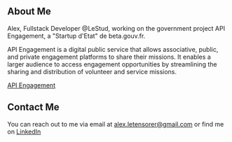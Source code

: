 ## About Me
Alex, Fullstack Developer @LeStud, working on the government project API Engagement, a "Startup d'Etat" de beta.gouv.fr.

API Engagement is a digital public service that allows associative, public, and private engagement platforms to share their missions. It enables a larger audience to access engagement opportunities by streamlining the sharing and distribution of volunteer and service missions.

[API Engagement](https://api-engagement.beta.gouv.fr/)

## Contact Me
You can reach out to me via email at alex.letensorer@gmail.com or find me on [LinkedIn](https://www.linkedin.com/in/alexandretensorer/)

